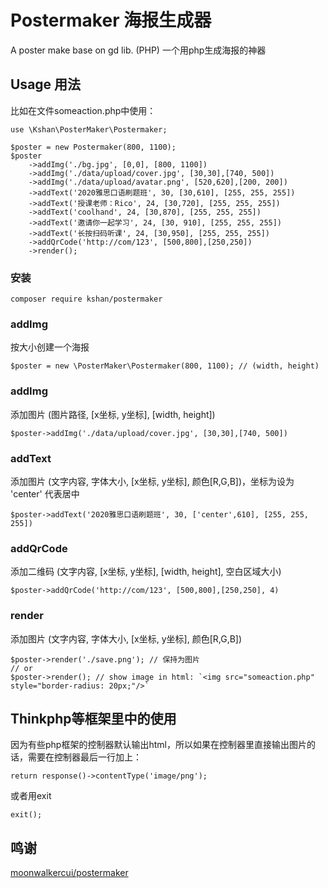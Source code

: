 # Postermaker 海报生成器
A poster make base on gd lib. (PHP)  一个用php生成海报的神器

## Usage 用法

比如在文件someaction.php中使用：
```
use \Kshan\PosterMaker\Postermaker;

$poster = new Postermaker(800, 1100);
$poster
    ->addImg('./bg.jpg', [0,0], [800, 1100])
    ->addImg('./data/upload/cover.jpg', [30,30],[740, 500])
    ->addImg('./data/upload/avatar.png', [520,620],[200, 200])
    ->addText('2020雅思口语刷题班', 30, [30,610], [255, 255, 255])
    ->addText('授课老师：Rico', 24, [30,720], [255, 255, 255])
    ->addText('coolhand', 24, [30,870], [255, 255, 255])
    ->addText('邀请你一起学习', 24, [30, 910], [255, 255, 255])
    ->addText('长按扫码听课', 24, [30,950], [255, 255, 255])
    ->addQrCode('http://com/123', [500,800],[250,250])
    ->render();
```

### 安装
```
composer require kshan/postermaker
```
### addImg
按大小创建一个海报 
```
$poster = new \PosterMaker\Postermaker(800, 1100); // (width, height)
```
### addImg
添加图片 (图片路径, [x坐标, y坐标], [width, height])
```
$poster->addImg('./data/upload/cover.jpg', [30,30],[740, 500])
```
### addText
添加图片 (文字内容, 字体大小, [x坐标, y坐标], 颜色[R,G,B])，坐标为设为 'center' 代表居中
```
$poster->addText('2020雅思口语刷题班', 30, ['center',610], [255, 255, 255])
```
### addQrCode
添加二维码 (文字内容, [x坐标, y坐标], [width, height], 空白区域大小)
```
$poster->addQrCode('http://com/123', [500,800],[250,250], 4)
```
### render
添加图片 (文字内容, 字体大小, [x坐标, y坐标], 颜色[R,G,B])
```
$poster->render('./save.png'); // 保持为图片
// or
$poster->render(); // show image in html: `<img src="someaction.php" style="border-radius: 20px;"/>`
```
## Thinkphp等框架里中的使用
因为有些php框架的控制器默认输出html，所以如果在控制器里直接输出图片的话，需要在控制器最后一行加上：
```
return response()->contentType('image/png');
```
或者用exit
```
exit();
```

## 鸣谢
[moonwalkercui/postermaker](https://github.com/moonwalkercui/postermaker)
